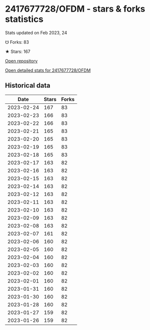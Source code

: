 # 2417677728/OFDM - stars & forks statistics

Stats updated on Feb 2023, 24

☋ Forks: 83

★ Stars: 167

[Open repository](https://github.com/2417677728/OFDM)

[Open detailed stats for 2417677728/OFDM](https://reviewgithub.com/rep/2417677728/OFDM)

## Historical data
| Date | Stars | Forks |
|------|-------|-------|
| 2023-02-24 | 167 | 83 | 
| 2023-02-23 | 166 | 83 | 
| 2023-02-22 | 166 | 83 | 
| 2023-02-21 | 165 | 83 | 
| 2023-02-20 | 165 | 83 | 
| 2023-02-19 | 165 | 83 | 
| 2023-02-18 | 165 | 83 | 
| 2023-02-17 | 163 | 82 | 
| 2023-02-16 | 163 | 82 | 
| 2023-02-15 | 163 | 82 | 
| 2023-02-14 | 163 | 82 | 
| 2023-02-12 | 163 | 82 | 
| 2023-02-11 | 163 | 82 | 
| 2023-02-10 | 163 | 82 | 
| 2023-02-09 | 163 | 82 | 
| 2023-02-08 | 163 | 82 | 
| 2023-02-07 | 161 | 82 | 
| 2023-02-06 | 160 | 82 | 
| 2023-02-05 | 160 | 82 | 
| 2023-02-04 | 160 | 82 | 
| 2023-02-03 | 160 | 82 | 
| 2023-02-02 | 160 | 82 | 
| 2023-02-01 | 160 | 82 | 
| 2023-01-31 | 160 | 82 | 
| 2023-01-30 | 160 | 82 | 
| 2023-01-28 | 160 | 82 | 
| 2023-01-27 | 159 | 82 | 
| 2023-01-26 | 159 | 82 | 

